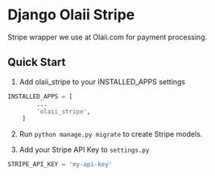 # Django Olaii Stripe

Stripe wrapper we use at Olaii.com for payment processing. 


## Quick Start

1. Add olaii_stripe to your INSTALLED_APPS settings

```python
INSTALLED_APPS = [
        ...
        'olaii_stripe',
    ]

```

2. Run `python manage.py migrate` to create Stripe models.

3. Add your Stripe API Key to `settings.py`

```python
STRIPE_API_KEY = 'my-api-key'
```